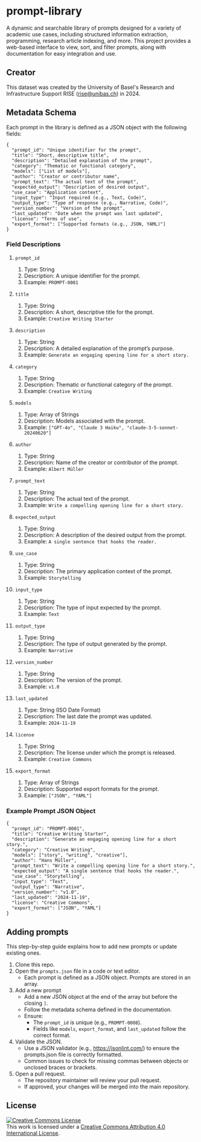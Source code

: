 # prompt-library

A dynamic and searchable library of prompts designed for a variety of academic use cases, including structured information extraction, programming, research article indexing, and more. This project provides a web-based interface to view, sort, and filter prompts, along with documentation for easy integration and use.

## Creator

This dataset was created by the University of Basel's Research and Infrastructure Support RISE (rise@unibas.ch) in 2024. 

## Metadata Schema

Each prompt in the library is defined as a JSON object with the following fields:

```
{
  "prompt_id": "Unique identifier for the prompt",
  "title": "Short, descriptive title",
  "description": "Detailed explanation of the prompt",
  "category": "Thematic or functional category",
  "models": ["List of models"],
  "author": "Creator or contributor name",
  "prompt_text": "The actual text of the prompt",
  "expected_output": "Description of desired output",
  "use_case": "Application context",
  "input_type": "Input required (e.g., Text, Code)",
  "output_type": "Type of response (e.g., Narrative, Code)",
  "version_number": "Version of the prompt",
  "last_updated": "Date when the prompt was last updated",
  "license": "Terms of use",
  "export_format": ["Supported formats (e.g., JSON, YAML)"]
}
```

### Field Descriptions
1. `prompt_id` 
   1. Type: String
   2. Description: A unique identifier for the prompt.
   3. Example: `PROMPT-0001`

2. `title`
   1. Type: String
   2. Description: A short, descriptive title for the prompt.
   3. Example: `Creative Writing Starter`

3. `description`
   1. Type: String
   2. Description: A detailed explanation of the prompt’s purpose.
   3. Example: `Generate an engaging opening line for a short story.`

4. `category`
   1. Type: String
   2. Description: Thematic or functional category of the prompt.
   3. Example: `Creative Writing`

5. `models`
   1. Type: Array of Strings
   2. Description: Models associated with the prompt.
   3. Example: `["GPT-4o", "Claude 3 Haiku", "claude-3-5-sonnet-20240620"]`

6. `author`
   1. Type: String
   2. Description: Name of the creator or contributor of the prompt.
   3. Example: `Albert Müller`

7. `prompt_text`
   1. Type: String
   2. Description: The actual text of the prompt.
   3. Example: `Write a compelling opening line for a short story.`

8. `expected_output`
   1. Type: String
   2. Description: A description of the desired output from the prompt.
   3. Example: `A single sentence that hooks the reader.`

9. `use_case`
   1. Type: String
   2. Description: The primary application context of the prompt.
   3. Example: `Storytelling`

10. `input_type`
    1. Type: String
    2. Description: The type of input expected by the prompt.
    3. Example: `Text`

11. `output_type`
    1. Type: String
    2. Description: The type of output generated by the prompt.
    3. Example: `Narrative`

12. `version_number`
    1. Type: String
    2. Description: The version of the prompt.
    3. Example: `v1.0`

13. `last_updated`
    1. Type: String (ISO Date Format)
    2. Description: The last date the prompt was updated.
    3. Example: `2024-11-19`

14. `license`
    1. Type: String
    2. Description: The license under which the prompt is released.
    3. Example: `Creative Commons`

15. `export_format`
    1. Type: Array of Strings
    2. Description: Supported export formats for the prompt.
    3. Example: `["JSON", "YAML"]`

### Example Prompt JSON Object

```
{
  "prompt_id": "PROMPT-0001",
  "title": "Creative Writing Starter",
  "description": "Generate an engaging opening line for a short story.",
  "category": "Creative Writing",
  "models": ["story", "writing", "creative"],
  "author": "Hans Müller",
  "prompt_text": "Write a compelling opening line for a short story.",
  "expected_output": "A single sentence that hooks the reader.",
  "use_case": "Storytelling",
  "input_type": "Text",
  "output_type": "Narrative",
  "version_number": "v1.0",
  "last_updated": "2024-11-19",
  "license": "Creative Commons",
  "export_format": ["JSON", "YAML"]
}
```

## Adding prompts

This step-by-step guide explains how to add new prompts or update existing ones.

1. Clone this repo.
2. Open the `prompts.json` file in a code or text editor.
   - Each prompt is defined as a JSON object. Prompts are stored in an array.
3. Add a new prompt
   - Add a new JSON object at the end of the array but before the closing `]`.
   - Follow the metadata schema defined in the documentation. 
   - Ensure:
     - The `prompt_id` is unique (e.g., `PROMPT-0008`).
     - Fields like `models`, `export_format`, and `last_updated` follow the correct format.
4. Validate the JSON.
   - Use a JSON validator (e.g., https://jsonlint.com/) to ensure the prompts.json file is correctly formatted.
   - Common issues to check for missing commas between objects or unclosed braces or brackets.
5. Open a pull request.
   - The repository maintainer will review your pull request.
   - If approved, your changes will be merged into the main repository.

## License

<a rel="license" href="http://creativecommons.org/licenses/by/4.0/"><img alt="Creative Commons License" style="border-width:0" src="https://i.creativecommons.org/l/by/4.0/88x31.png" /></a><br />This work is licensed under a <a rel="license" href="http://creativecommons.org/licenses/by/4.0/">Creative Commons Attribution 4.0 International License</a>.